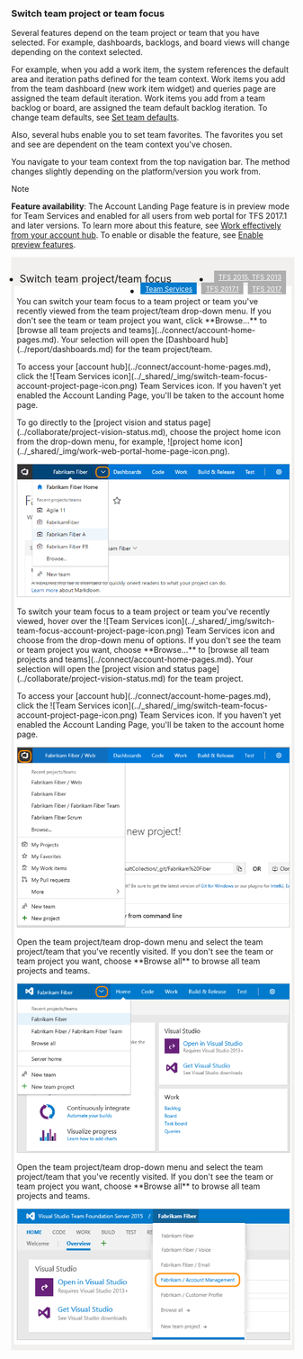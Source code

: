 
<a id="switch-team-context">  </a>

### Switch team project or team focus   
Several features depend on the team project or team that you have selected. For example, dashboards, backlogs, and board views will change depending on the context selected. 

For example, when you add a work item, the system references the default area and iteration paths defined for the team context. Work items you add from the team dashboard (new work item widget) and queries page are assigned the team default iteration. Work items you add from a team backlog or board, are assigned the team default backlog iteration. To change team defaults, see [Set team defaults](../work/scale/set-team-defaults.md).  

Also, several hubs enable you to set team favorites. The favorites you set and see are dependent on the team context you've chosen. 

You navigate to your team context from the top navigation bar. The method changes slightly depending on the platform/version you work from.     

>[!NOTE]  
>**Feature availability**: The Account Landing Page feature is in preview mode for Team Services and enabled for all users from web portal for TFS 2017.1 and later versions. To learn more about this feature, see [Work effectively from your account hub](../connect/account-home-pages.md). To enable or disable the feature, see [Enable preview features](../collaborate/preview-features.md).  


<div style="background-color: #f2f0ee;padding-top:10px;padding-bottom:10px;">

<ul class="nav nav-pills" style="padding-right:15px;padding-left:15px;padding-bottom:5px;vertical-align:top;font-size:18px;">
<li style="float:left;" data-toggle="collapse" data-target="#switch-context">Switch team project/team focus</li> 

<li style="float: right;"><a style="max-width: 374px;min-width: 120px;vertical-align: top;background-color:#AEAEAE;margin: 0px 0px 0px 8px;min-width:50px;color: #fff;border: solid 2px #AEAEAE;border-radius: 0;padding: 2px 6px 0px 6px;outline-style:none;height:32px;font-size:12px;font-weight:400" data-toggle="pill" href="#tfs-2015-switch-context">TFS 2015, TFS 2013</a></li>

<li style="float: right;"><a style="max-width: 374px;min-width: 120px;vertical-align: top;background-color:#AEAEAE;margin: 0px 0px 0px 8px;min-width:50px;color: #fff;border: solid 2px #AEAEAE;border-radius: 0;padding: 2px 6px 0px 6px;outline-style:none;height:32px;font-size:12px;font-weight:400" data-toggle="pill" href="#tfs-2017-switch-context">TFS 2017</a></li>

<li style="float: right;"><a style="max-width: 374px;min-width: 120px;vertical-align: top;background-color:#AEAEAE;margin: 0px 0px 0px 8px;min-width:90px;color: #fff;border: solid 2px #AEAEAE;border-radius: 0;padding: 2px 6px 0px 6px;outline-style:none;height:32px;font-size:12px;font-weight:400" data-toggle="pill" href="#switch-context-tfs-2017-1">TFS 2017.1</a></li>

<li class="active" style="float: right"><a style="max-width: 374px;min-width: 120px;vertical-align: top;background-color:#007acc;margin: 0px 0px 0px 0px;min-width:90px;color: #fff;border: solid 2px #007acc;border-radius: 0;padding: 2px 6px 0px 6px;outline-style:none;height:32px;font-size:12px;font-weight:400" data-toggle="pill" href="#switch-context-team-services">Team Services</a></li>

</ul>
 
<div id="admin" class="tab-content collapse in fade" style="background-color: #ffffff;margin-left:5px;margin-right:5px;padding: 5px 5px 5px 5px;">

<div id="switch-context-team-services" class="tab-pane fade in active"> 
<p>You can switch your team focus to a team project or team you've recently viewed from the team project/team drop-down menu. If you don't see the team or team project you want, click **Browse&hellip;** to [browse all team projects and teams](../connect/account-home-pages.md). Your selection will open the [Dashboard hub](../report/dashboards.md) for the team project/team.</p> 

<p>To access your [account hub](../connect/account-home-pages.md), click the ![Team Services icon](../_shared/_img/switch-team-focus-account-project-page-icon.png) Team Services icon. If you haven't yet enabled the Account Landing Page, you'll be taken to the account home page. </p>

<p>To go directly to the [project vision and status page](../collaborate/project-vision-status.md), choose the project home icon from the drop-down menu, for example, ![project home icon](../_shared/_img/work-web-portal-home-page-icon.png).</p> 

<img src="../_shared/_img/work-web-portal-ts-switch-team-focus.png" alt="Choose another team from the team project menu" style="border: 1px solid #CCCCCC;" /> 

</div>

<div id="switch-context-tfs-2017-1" class="tab-pane fade"> 

<p>To switch your team focus to a team project or team you've recently viewed, hover over the ![Team Services icon](../_shared/_img/switch-team-focus-account-project-page-icon.png) Team Services icon and choose from the drop-down menu of options. If you don't see the team or team project you want, choose **Browse&hellip;** to [browse all team projects and teams](../connect/account-home-pages.md). Your selection will open the [project vision and status page](../collaborate/project-vision-status.md) for the team project. </p>

<p>To access your [account hub](../connect/account-home-pages.md), click the ![Team Services icon](../_shared/_img/switch-team-focus-account-project-page-icon.png) Team Services icon. If you haven't yet enabled the Account Landing Page, you'll be taken to the account home page.  </p>

<img src="../_shared/_img/work-web-portal-tfs-2017-1-switch-team-focus.png" alt="Choose another team from the team project menu" style="border: 1px solid #CCCCCC;" /> 
</div>

<div id="tfs-2017-switch-context" class="tab-pane fade"> 
<p>Open the team project/team drop-down menu and select the team project/team that you've recently visited. If you don't see the team or team project you want, choose **Browse all** to browse all team projects and teams. </p>

<img src="../_shared/_img/switch-context-tfs-2017.png" alt="Choose another team from the team project menu" style="border: 1px solid #CCCCCC;" /> 
</div>



<div id="tfs-2015-switch-context" class="tab-pane fade">

<p>Open the team project/team drop-down menu and select the team project/team that you've recently visited. If you don't see the team or team project you want, choose **Browse all** to browse all team projects and teams. </p>

<img src="../_shared/_img/switch-team-project-2.png" alt="Choose another team from the team project menu" style="border: 1px solid #CCCCCC;" /> 

</div>
</div>
</div> 

